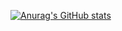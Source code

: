 [![Anurag's GitHub stats](https://github-readme-stats.vercel.app/api?username=Subrahmanyajoshi)](https://github.com/anuraghazra/github-readme-stats)
